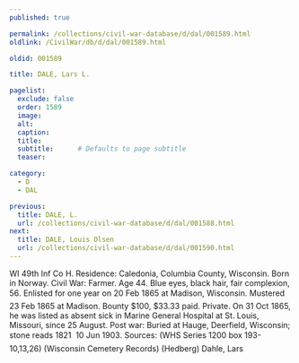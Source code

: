 ```yaml
---
published: true

permalink: /collections/civil-war-database/d/dal/001589.html
oldlink: /CivilWar/db/d/dal/001589.html

oldid: 001589

title: DALE, Lars L.

pagelist:
  exclude: false
  order: 1589
  image: 
  alt:
  caption:
  title:
  subtitle:      # Defaults to page subtitle
  teaser:

category: 
  - D 
  - DAL

previous:
  title: DALE, L.
  url: /collections/civil-war-database/d/dal/001588.html  
next:
  title: DALE, Louis Olsen
  url: /collections/civil-war-database/d/dal/001590.html   
---
```

WI 49th Inf Co H. Residence: Caledonia, Columbia County, Wisconsin. Born in Norway. Civil War: Farmer. Age 44. Blue eyes, black hair, fair complexion, 5&#146;6&#148;. Enlisted for one year on 20 Feb 1865 at Madison, Wisconsin. Mustered 23 Feb 1865 at Madison. Bounty $100, $33.33 paid. Private. On 31 Oct 1865, he was listed as absent sick in Marine General Hospital at St. Louis, Missouri, since 25 August. Post war: Buried at Hauge, Deerfield, Wisconsin; stone reads &#147;1821 &#150; 10 Jun 1903&#148;. Sources: (WHS Series 1200 box 193-10,13,26) (Wisconsin Cemetery Records) (Hedberg) &#147;Dahle, Lars&#148;